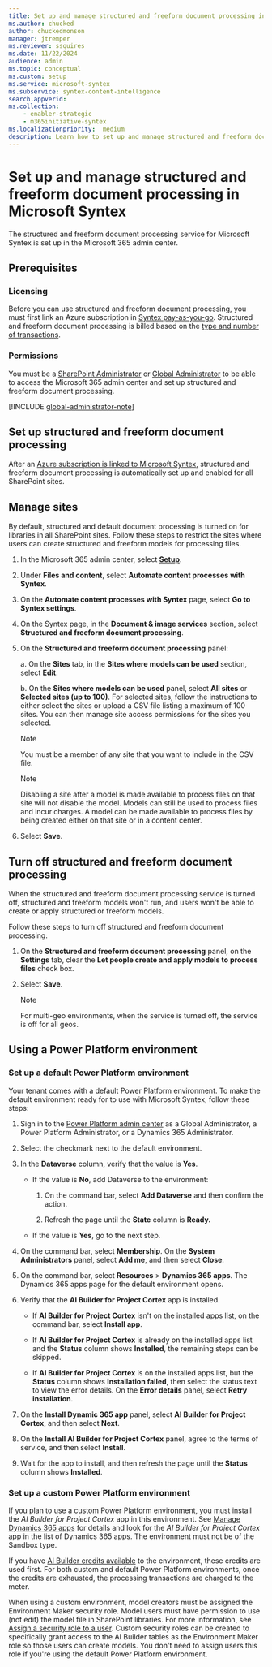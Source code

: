 ```yaml
---
title: Set up and manage structured and freeform document processing in Microsoft Syntex
ms.author: chucked
author: chuckedmonson
manager: jtremper
ms.reviewer: ssquires
ms.date: 11/22/2024
audience: admin
ms.topic: conceptual
ms.custom: setup
ms.service: microsoft-syntex
ms.subservice: syntex-content-intelligence
search.appverid: 
ms.collection: 
    - enabler-strategic
    - m365initiative-syntex
ms.localizationpriority:  medium
description: Learn how to set up and manage structured and freeform document processing in SharePoint.
---
```


# Set up and manage structured and freeform document processing in Microsoft Syntex

The structured and freeform document processing service for Microsoft Syntex is set up in the Microsoft 365 admin center.

## Prerequisites

### Licensing

Before you can use structured and freeform document processing, you must first link an Azure subscription in [Syntex pay-as-you-go](syntex-azure-billing.md). Structured and freeform document processing is billed based on the [type and number of transactions](syntex-pay-as-you-go-services.md).

### Permissions

You must be a [SharePoint Administrator](/entra/identity/role-based-access-control/permissions-reference#sharepoint-administrator) or [Global Administrator](/entra/identity/role-based-access-control/permissions-reference#global-administrator) to be able to access the Microsoft 365 admin center and set up structured and freeform document processing.

[!INCLUDE [global-administrator-note](../includes/global-administrator-note.md)]

## Set up structured and freeform document processing

After an [Azure subscription is linked to Microsoft Syntex](syntex-azure-billing.md), structured and freeform document processing is automatically set up and enabled for all SharePoint sites.

## Manage sites

By default, structured and default document processing is turned on for libraries in all SharePoint sites. Follow these steps to restrict the sites where users can create structured and freeform models for processing files.

1. In the Microsoft 365 admin center, select <a href="https://go.microsoft.com/fwlink/p/?linkid=2171997" target="_blank">**Setup**</a>.

2. Under **Files and content**, select **Automate content processes with Syntex**.

3. On the **Automate content processes with Syntex** page, select **Go to Syntex settings**.

4. On the Syntex page, in the **Document & image services** section, select **Structured and freeform document processing**.

5. On the **Structured and freeform document processing** panel:

    a. On the **Sites** tab, in the **Sites where models can be used** section, select **Edit**.

    b. On the **Sites where models can be used** panel, select **All sites** or **Selected sites (up to 100)**. For selected sites, follow the instructions to either select the sites or upload a CSV file listing a maximum of 100 sites. You can then manage site access permissions for the sites you selected.

    > [!NOTE]
    > You must be a member of any site that you want to include in the CSV file.

    > [!NOTE]
    > Disabling a site after a model is made available to process files on that site will not disable the model. Models can still be used to process files and incur charges. A model can be made available to process files by being created either on that site or in a content center.

6. Select **Save**.

## Turn off structured and freeform document processing

When the structured and freeform document processing service is turned off, structured and freeform models won't run, and users won't be able to create or apply structured or freeform models.

Follow these steps to turn off structured and freeform document processing.

1. On the **Structured and freeform document processing** panel, on the **Settings** tab, clear the **Let people create and apply models to process files** check box.

2. Select **Save**.

    > [!NOTE]
    > For multi-geo environments, when the service is turned off, the service is off for all geos.

## Using a Power Platform environment

### Set up a default Power Platform environment

Your tenant comes with a default Power Platform environment. To make the default environment ready for to use with Microsoft Syntex, follow these steps:

1. Sign in to the [Power Platform admin center](https://admin.powerplatform.microsoft.com/) as a Global Administrator, a Power Platform Administrator, or a Dynamics 365 Administrator.

2. Select the checkmark next to the default environment.

3. In the **Dataverse** column, verify that the value is **Yes**.

    - If the value is **No**, add Dataverse to the environment:

        1. On the command bar, select **Add Dataverse** and then confirm the action.

        2. Refresh the page until the **State** column  is **Ready.**

    - If the value is **Yes**, go to the next step.

4. On the command bar, select **Membership**. On the **System Administrators** panel, select **Add me**, and then select **Close**.

5. On the command bar, select **Resources** > **Dynamics 365 apps**. The Dynamics 365 apps page for the default environment opens.

6. Verify that the **AI Builder for Project Cortex** app is installed.

    - If **AI Builder for Project Cortex** isn't on the installed apps list, on the command bar, select **Install app**.

    - If **AI Builder for Project Cortex** is already on the installed apps list and the **Status** column shows **Installed**, the remaining steps can be skipped.

    - If **AI Builder for Project Cortex** is on the installed apps list, but the **Status** column shows **Installation failed**, then select the status text to view the error details. On the **Error details** panel, select **Retry installation**.

7. On the **Install Dynamic 365 app** panel, select **AI Builder for Project Cortex**, and then select **Next**.

8. On the **Install AI Builder for Project Cortex** panel, agree to the terms of service, and then select **Install**.

9. Wait for the app to install, and then refresh the page until the **Status** column shows **Installed**.

### Set up a custom Power Platform environment

If you plan to use a custom Power Platform environment, you must install the *AI Builder for Project Cortex* app in this environment. See [Manage Dynamics 365 apps](/power-platform/admin/manage-apps#install-an-app-in-the-environment-view) for details and look for the *AI Builder for Project Cortex* app in the list of Dynamics 365 apps. The environment must not be of the Sandbox type.

If you have [AI Builder credits available](/power-platform/admin/capacity-add-on) to the environment, these credits are used first. For both custom and default Power Platform environments, once the credits are exhausted, the processing transactions are charged to the meter.

When using a custom environment, model creators must be assigned the Environment Maker security role. Model users must have permission to use (not edit) the model file in SharePoint libraries. For more information, see [Assign a security role to a user](/power-platform/admin/assign-security-roles). Custom security roles can be created to specifically grant access to the AI Builder tables as the Environment Maker role so those users can create models. You don't need to assign users this role if you're using the default Power Platform environment.

